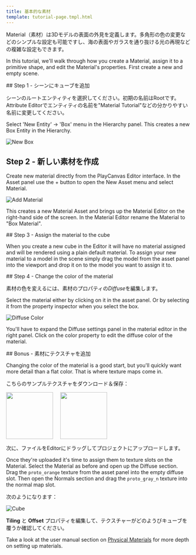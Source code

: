 ```yaml
---
title: 基本的な素材
template: tutorial-page.tmpl.html
---
```


Material（素材）は3Dモデルの表面の外見を定義します。多角形の色の変更などのシンプルな設定も可能ですし、海の表面やガラスを通り抜ける光の再現などの複雑な設定もできます。

In this tutorial, we'll walk through how you create a Material, assign it to a primitive shape, and edit the Material's properties. First create a new and empty scene.

## Step 1 - シーンにキューブを追加

シーンのルートエンティティを選択してください。初期の名前はRootです。Attribute Editorでエンティティの名前を"Material Tutorial"などの分かりやすい名前に変更してください。

Select 'New Entity' -> 'Box' menu in the Hierarchy panel. This creates a new Box Entity in the Hierarchy.

![New Box][1]

## Step 2 - 新しい素材を作成

Create new material directly from the PlayCanvas Editor interface. In the Asset panel use the + button to open the New Asset menu and select Material.

![Add Material][2]

This creates a new Material Asset and brings up the Material Editor on the right-hand side of the screen. In the Material Editor rename the Material to "Box Material".

## Step 3 - Assign the material to the cube

When you create a new cube in the Editor it will have no material assigned and will be rendered using a plain default material. To assign your new material to a model in the scene simply drag the model from the asset panel into the viewport and drop it on to the model you want to assign it to.

## Step 4 - Change the color of the material

素材の色を変えるには、素材のプロパティの*Diffuse*を編集します。

Select the material either by clicking on it in the asset panel. Or by selecting it from the property inspector when you select the box.

![Diffuse Color][4]

You'll have to expand the Diffuse settings panel in the material editor in the right panel. Click on the color property to edit the diffuse color of the material.

## Bonus - 素材にテクスチャを追加

Changing the color of the material is a good start, but you'll quickly want more detail than a flat color. That is where texture maps come in.

こちらのサンプルテクスチャをダウンロード＆保存：

<a href="/downloads/proto_orange.png"><img style="float:left;" src="/downloads/proto_orange.png" width="128px"/></a>
<a href="/downloads/proto_gray_n.png"><img style="padding-left: 20px; margin: 0px" src="/downloads/proto_gray_n.png" width="128px"/></a>

次に、ファイルをEditorにドラッグしてプロジェクトにアップロードします。

Once they're uploaded it's time to assign them to texture slots on the Material. Select the Material as before and open up the Diffuse section. Drag the `proto_orange` texture from the asset panel into the empty diffuse slot. Then open the Normals section and drag the `proto_gray_n` texture into the normal map slot.

次のようになります：

![Cube][5]

**Tiling** と **Offset** プロパティを編集して、テクスチャーがどのようびキューブを覆うか確認してください。

Take a look at the user manual section on [Physical Materials][6] for more depth on setting up materials.

[1]: /images/tutorials/beginner/basic-materials/new-box.jpg
[2]: /images/tutorials/beginner/basic-materials/new-material.jpg
[3]: /images/tutorials/beginner/basic-materials/box-material.jpg
[4]: /images/tutorials/beginner/basic-materials/diffuse-panel.jpg
[5]: /images/tutorials/beginner/basic-materials/diffuse_normal_cube.jpg
[6]: /user-manual/graphics/physical-rendering/physical-materials/

